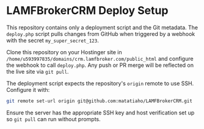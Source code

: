 # LAMFBrokerCRM Deploy Setup

This repository contains only a deployment script and the Git metadata. The `deploy.php` script pulls changes from GitHub when triggered by a webhook with the secret `my_super_secret_123`.

Clone this repository on your Hostinger site in `/home/u593997835/domains/crm.lamfbroker.com/public_html` and configure the webhook to call `deploy.php`. Any push or PR merge will be reflected on the live site via `git pull`.

The deployment script expects the repository's `origin` remote to use SSH. Configure it with:

```bash
git remote set-url origin git@github.com:matatiaho/LAMFBrokerCRM.git
```

Ensure the server has the appropriate SSH key and host verification set up so `git pull` can run without prompts.

